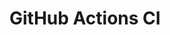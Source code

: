 # GitHub Actions CI











































































































































































































































































































































































































































































































































































































































































































































































































































































































































































































































































































































































































































































































































































































































































































































































































































































































































































































































































































































































































































































































































































































































































































































































































































































































































































































































































































































































































































































































































































































































































































































































































































































































































































































































































































































































































